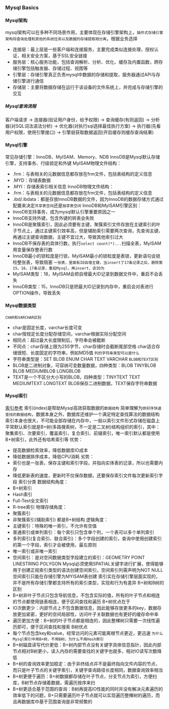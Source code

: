 ### Mysql Basics

#### Mysql架构
 mysql架构可以在多种不同场景作用，主要体现在存储引擎架构上，`插件式存储引擎架构将查询处理和其他的系统任务以及数据的存储提取相分离`，根据业务选择
 - 连接层：最上层是一些客户端和连接服务，主要完成类似连接处理，授权认证，相关安全方案，基于SSL安全链接
 - 服务层：核心服务功能，包括查询解析、分析、优化、缓存及内置函数，跨存储引擎包括触发器、存储过程、视图等
 - 引擎层：存储引擎真正负责mysql中数据的存储和提取，服务器通过API与存储引擎进行通信
 - 存储层：主要将数据存储在运行于该设备的文件系统上，并完成与存储引擎的交互
##### Mysql查询流程
 客户端请求 -> 连接器(验证用户身份，给予权限) -> 查询缓存(有则返回) -> 分析器(对SQL词法语法分析) -> 优化器(对执行sql选择最佳执行方案) -> 执行器(先看用户权限，使用引擎接口) -> 引擎层获取数据返回(开启缓存则缓存查询结果)

#### Mysql引擎
 常见存储引擎：InnoDB、MyISAM、Memory、NDB
 InnoDB是Mysql默认存储引擎，支持事务、行级锁定和外键
 MyISAM物理文件结构：
 - .frm：与表相关的元数据信息都存放在frm文件，包括表结构的定义信息
 - .MYD：存储表数据
 - .MYI：存储表索引相关信息
 InnoDB物理文件结构：
 - .frm：与表相关的元数据信息都存放在frm文件，包括表结构的定义信息
 - .ibd/.ibdata：都是存放InnoDB数据的文件，因为InnoDB的数据存储方式通过配置来决定`共享表空间`还是`独享表空间`
 InnoDB和MyISAM引擎区别：
 - InnoDB支持事务，成为mysql默认引擎重要原因之一
 - InnoDB支持外键，包含外键的转表会失败
 - InnoDB是聚簇索引，因此必须要有主键，聚簇索引文件存放在主键索引的叶子节点上，通过主键索引效率高，但是辅助索引需要两次查询，先查询主键，再通过主键查询数据，主键不宜过大，导致其他索引过大
 - InnoDB不保存表的具体行数，执行`select count(*)...`扫描全表，MyISAM用变量保存整表行数
 - InnoDB最小的锁粒度是行锁，MyISAM最小的锁粒度是表锁，更新语句会锁柱整张表，导致阻塞
 `一张表，里面有ID自增主键，当insert了17条记录之后，删除第15，16，17条记录，重启Mysql，再insert，该ID为`
 - MyISAM类型：18，MyISAM会把自增最大ID记录到数据文件中，重启不会丢失
 - InnoDB类型：15，InnoDB只是把最大ID记录到内存中，重启会对表进行OPTION操作，导致丢失

#### Mysql数据类型
 `CHAR和VARCHAR区别`
 - char是固定长度，varchar长度可变
 - char按规定长度分配存储空间，varchar根据实际分配空间
 - 相同点：超过最大长度限制后，字符串会被截断
 - 不同点：char存储上限为255字节，char存储时会截断尾部空格
 char适合存储很短、长度固定的字符串，例如MD5值
 `列的字符串类型可以是什么`
 - 字符串类型是：SET BLOB ENUM CHAR TEXT VARCHAR
 `BLOB和TEXT区别`
 - BLOB是二进制对象，可容纳可变数量数据，四种类型：BLOB TINYBLOB BLOB MEDIUMBLOB LONGBLOB
 - TEXT是一个不区分大小写的BLOB，四种类型：TINYTEXT TEXT MEDIUMTEXT LONGTEXT
 BLOB保存二进制数据，TEXT保存字符串数据

#### Mysql索引
 [索引参考](https://www.cnblogs.com/kungfupanda/p/12776674.html)
 索引(index)是帮助Mysql高效获取数据的`数据结构`
 简单理解为`排好序快速查找的数据结构`，数据本身之外，数据库还维护一个满足特定查找算法的数据结构
 索引本身也很大，不可能全部存储在内存中，一般以索引文件形式存储在磁盘上
 平常默认索引就是B+树(多路搜索树，不一定是二叉树)结构组织的索引，其中：聚集索引、次要索引，覆盖索引，复合索引、前缀索引，唯一索引默认都是使用B+树索引，此外还有哈希索引等
 优势：
 - 提高数据检索效率，降低数据库IO成本
 - 降低数据排序成本，降低CPU消耗
 劣势：
 - 索引也是一张表，保存主键和索引字段，并指向实体表的记录，所以也需要内存
 - 降低更新表的速度，更新时不仅保存数据，还要保存索引文件每次更新索引字段
 索引分类
 数据结构角度：
 - B+树索引
 - Hash索引
 - Full-Text全文索引
 - R-tree索引
 物理存储角度：
 - 聚簇索引
 - 非聚簇索引(辅助索引)
   都是B+树结构
 逻辑角度：
 - 主键索引：特殊的唯一索引，不允许有空值
 - 普通索引或单列索引：每个索引只包含单个列，一个表可以多个单列索引
 - 多列索引(复合索引、联合索引)：多个字段创建的索引，查询中使用创建索引的第一个字段，索引才会被使用，最左原则
 - 唯一索引或非唯一索引
 - 空间索引：是对空间数据类型字段建立的索引：GEOMETRY POINT LINESTRING POLYGON
   Mysql必须使用SPATIAL关键字进行扩展，使得能够用于创建正规索引类型的语法创建空间索引，空间索引列需声明为NOT NULL
   空间索引只能在存储引擎为MYISAM表创建
  索引实在存储引擎层面实现的，并不是所有存储引擎都支持所有的索引类型，实现和行为有差异
  B+树和B树的区别
  - B+树非叶子节点只包含导航信息，不包含实际的值，所有的叶子节点和相连的节点都使用链表相连，便于区间查找和遍历
  B+树优点在于
  - IO次数更少：内部节点上不包含数据信息，因此能够存放更多的key，数据存放更加紧密，更好的空间局部性，访问叶子关联数据也有更好的缓存命中率
  - 遍历更加方便：B+树的叶子节点都是相连的，因此整棵树只需要一次线性遍历即可，便于区间查找和搜索
  B树优点
  - 每个节点包含key和value，经常访问的元素可能离根节点更近，更迅速
  `为什么Mysql索引中用B+树，不用B树，为什么不用Hash索引`
  - B+树磁盘读写代价更低：B+树内部节点没有关键字具体信息指针，因此内部节点相对B树更小，读入内存的需要查找的关键字也就多，相对IO读写次数降低
  - B+树的查询效率更加稳定：由于非终结点并不是最终指向文件内容的节点，而只是叶子节点的关键字索引，关键字查询路径长度相同，数据查询效率相当
  - B+树更便于遍历：B+树数据都存储在叶子节点，分支节点为索引，方便扫库，B树节点存储着数据，需遍历按序来扫
  - B+树更适合基于范围的查询：B树再提高IO性能的同时并没有解决元素遍历的效率低下的问题，B+只需要遍历叶子节点就可以实现遍历整棵树的遍历，而且再数据库中基于范围查询是非常频繁的
